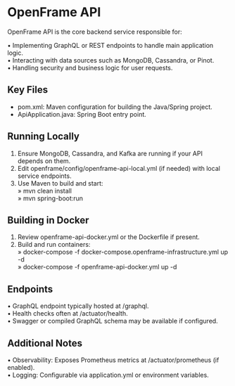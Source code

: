 # OpenFrame API

OpenFrame API is the core backend service responsible for:

• Implementing GraphQL or REST endpoints to handle main application logic.  
• Interacting with data sources such as MongoDB, Cassandra, or Pinot.  
• Handling security and business logic for user requests.  

## Key Files
- pom.xml: Maven configuration for building the Java/Spring project.  
- ApiApplication.java: Spring Boot entry point.  

## Running Locally
1. Ensure MongoDB, Cassandra, and Kafka are running if your API depends on them.  
2. Edit openframe/config/openframe-api-local.yml (if needed) with local service endpoints.  
3. Use Maven to build and start:  
   » mvn clean install  
   » mvn spring-boot:run  

## Building in Docker
1. Review openframe-api-docker.yml or the Dockerfile if present.  
2. Build and run containers:  
   » docker-compose -f docker-compose.openframe-infrastructure.yml up -d  
   » docker-compose -f openframe-api-docker.yml up -d  

## Endpoints
• GraphQL endpoint typically hosted at /graphql.  
• Health checks often at /actuator/health.  
• Swagger or compiled GraphQL schema may be available if configured.

## Additional Notes
• Observability: Exposes Prometheus metrics at /actuator/prometheus (if enabled).  
• Logging: Configurable via application.yml or environment variables. 